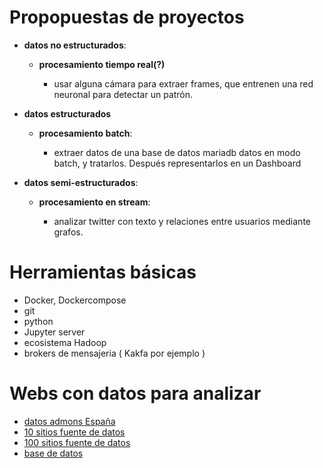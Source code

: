 # Propopuestas de proyectos


 - **datos no estructurados**: 

   - **procesamiento tiempo real(?)**
  
      - usar alguna cámara para extraer frames, que entrenen una red neuronal para detectar un patrón.
      
    

 - **datos estructurados**

    - **procesamiento batch**: 
  
      - extraer datos de una base de datos mariadb datos en modo batch, y tratarlos. Después representarlos en un Dashboard
        
 - **datos semi-estructurados**:

    - **procesamiento en stream**:
 
      - analizar twitter con texto y relaciones entre usuarios mediante grafos.


# Herramientas básicas

  - Docker, Dockercompose
  - git
  - python
  - Jupyter server
  - ecosistema Hadoop
  - brokers de mensajeria ( Kakfa por ejemplo )


# Webs con datos para analizar


  - [datos admons España](https://datos.gob.es/es)
  - [10 sitios fuente de datos](https://careerfoundry.com/en/blog/data-analytics/where-to-find-free-datasets/)
  - [100 sitios fuente de datos](https://medium.com/analytics-vidhya/top-100-open-source-datasets-for-data-science-cd5a8d67cc3d)
  - [base de datos](https://dataedo.com/kb/databases/mariadb/sample-databases)
